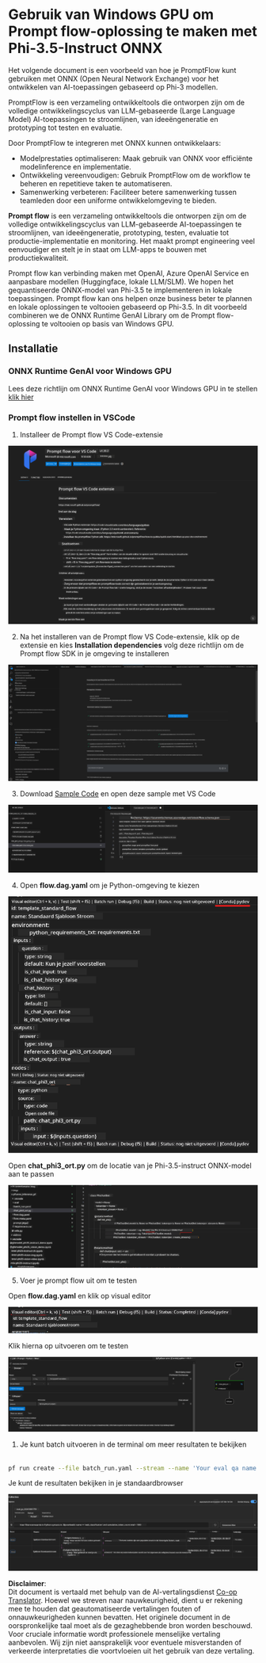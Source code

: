 <!--
CO_OP_TRANSLATOR_METADATA:
{
  "original_hash": "92e7dac1e5af0dd7c94170fdaf6860fe",
  "translation_date": "2025-07-17T03:01:39+00:00",
  "source_file": "md/02.Application/01.TextAndChat/Phi3/UsingPromptFlowWithONNX.md",
  "language_code": "nl"
}
-->
# Gebruik van Windows GPU om Prompt flow-oplossing te maken met Phi-3.5-Instruct ONNX

Het volgende document is een voorbeeld van hoe je PromptFlow kunt gebruiken met ONNX (Open Neural Network Exchange) voor het ontwikkelen van AI-toepassingen gebaseerd op Phi-3 modellen.

PromptFlow is een verzameling ontwikkeltools die ontworpen zijn om de volledige ontwikkelingscyclus van LLM-gebaseerde (Large Language Model) AI-toepassingen te stroomlijnen, van ideeëngeneratie en prototyping tot testen en evaluatie.

Door PromptFlow te integreren met ONNX kunnen ontwikkelaars:

- Modelprestaties optimaliseren: Maak gebruik van ONNX voor efficiënte modelinference en implementatie.
- Ontwikkeling vereenvoudigen: Gebruik PromptFlow om de workflow te beheren en repetitieve taken te automatiseren.
- Samenwerking verbeteren: Faciliteer betere samenwerking tussen teamleden door een uniforme ontwikkelomgeving te bieden.

**Prompt flow** is een verzameling ontwikkeltools die ontworpen zijn om de volledige ontwikkelingscyclus van LLM-gebaseerde AI-toepassingen te stroomlijnen, van ideeëngeneratie, prototyping, testen, evaluatie tot productie-implementatie en monitoring. Het maakt prompt engineering veel eenvoudiger en stelt je in staat om LLM-apps te bouwen met productiekwaliteit.

Prompt flow kan verbinding maken met OpenAI, Azure OpenAI Service en aanpasbare modellen (Huggingface, lokale LLM/SLM). We hopen het gequantiseerde ONNX-model van Phi-3.5 te implementeren in lokale toepassingen. Prompt flow kan ons helpen onze business beter te plannen en lokale oplossingen te voltooien gebaseerd op Phi-3.5. In dit voorbeeld combineren we de ONNX Runtime GenAI Library om de Prompt flow-oplossing te voltooien op basis van Windows GPU.

## **Installatie**

### **ONNX Runtime GenAI voor Windows GPU**

Lees deze richtlijn om ONNX Runtime GenAI voor Windows GPU in te stellen [klik hier](./ORTWindowGPUGuideline.md)

### **Prompt flow instellen in VSCode**

1. Installeer de Prompt flow VS Code-extensie

![pfvscode](../../../../../../translated_images/pfvscode.eff93dfc66a42cbef699fc16fa48f3ed3a23361875a3362037d026896395a00d.nl.png)

2. Na het installeren van de Prompt flow VS Code-extensie, klik op de extensie en kies **Installation dependencies** volg deze richtlijn om de Prompt flow SDK in je omgeving te installeren

![pfsetup](../../../../../../translated_images/pfsetup.b46e93096f5a254f74e8b74ce2be7047ce963ef573d755ec897eb1b78cb9c954.nl.png)

3. Download [Sample Code](../../../../../../code/09.UpdateSamples/Aug/pf/onnx_inference_pf) en open deze sample met VS Code

![pfsample](../../../../../../translated_images/pfsample.8d89e70584ffe7c4dba182513e3148a989e552c3b8e4948567a6b806b5ae1845.nl.png)

4. Open **flow.dag.yaml** om je Python-omgeving te kiezen

![pfdag](../../../../../../translated_images/pfdag.264a77f7366458ff850a76ae949226391ea382856d543ef9da4b92096aff7e4b.nl.png)

   Open **chat_phi3_ort.py** om de locatie van je Phi-3.5-instruct ONNX-model aan te passen

![pfphi](../../../../../../translated_images/pfphi.72da81d74244b45fc78cdfeeb8c7fbd9e7cd610bf2f96814dbade6a4a2dfad7e.nl.png)

5. Voer je prompt flow uit om te testen

Open **flow.dag.yaml** en klik op visual editor

![pfv](../../../../../../translated_images/pfv.ba8a81f34b20f603cccee3fe91e94113792ed6f5af28f76ab08e1a0b3e77b33b.nl.png)

Klik hierna op uitvoeren om te testen

![pfflow](../../../../../../translated_images/pfflow.4e1135a089b1ce1b6348b59edefdb6333e5729b54c8e57f9039b7f9463e68fbd.nl.png)

1. Je kunt batch uitvoeren in de terminal om meer resultaten te bekijken


```bash

pf run create --file batch_run.yaml --stream --name 'Your eval qa name'    

```

Je kunt de resultaten bekijken in je standaardbrowser


![pfresult](../../../../../../translated_images/pfresult.c22c826f8062d7cbe871cff35db4a013dcfefc13fafe5da6710a8549a96a4ceb.nl.png)

**Disclaimer**:  
Dit document is vertaald met behulp van de AI-vertalingsdienst [Co-op Translator](https://github.com/Azure/co-op-translator). Hoewel we streven naar nauwkeurigheid, dient u er rekening mee te houden dat geautomatiseerde vertalingen fouten of onnauwkeurigheden kunnen bevatten. Het originele document in de oorspronkelijke taal moet als de gezaghebbende bron worden beschouwd. Voor cruciale informatie wordt professionele menselijke vertaling aanbevolen. Wij zijn niet aansprakelijk voor eventuele misverstanden of verkeerde interpretaties die voortvloeien uit het gebruik van deze vertaling.